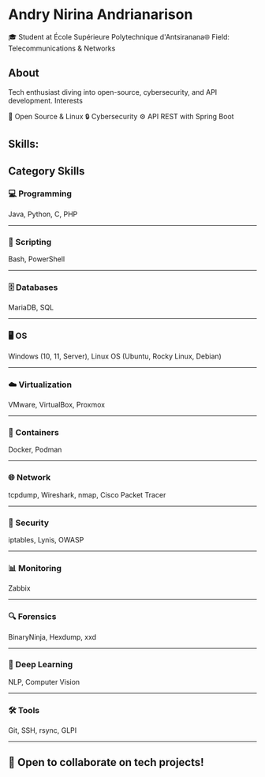 # Andry Nirina Andrianarison
🎓 Student at École Supérieure Polytechnique d'Antsiranana🌐 Field: Telecommunications & Networks  
## About
Tech enthusiast diving into open-source, cybersecurity, and API development.
Interests

🐧 Open Source & Linux
🔒 Cybersecurity
⚙️ API REST with Spring Boot

## Skills:
Category
Skills
---
### 💻 Programming
Java, Python, C, PHP

---
### 📜 Scripting
Bash, PowerShell

---
### 🗄️ Databases
MariaDB, SQL

---
### 🖥️ OS
Windows (10, 11, Server), Linux OS (Ubuntu, Rocky Linux, Debian)

---
### ☁️ Virtualization
VMware, VirtualBox, Proxmox

---
### 🐳 Containers
Docker, Podman

---
### 🌐 Network
tcpdump, Wireshark, nmap, Cisco Packet Tracer

---
### 🔐 Security
iptables, Lynis, OWASP

---
### 📊 Monitoring
Zabbix

---
### 🔍 Forensics
BinaryNinja, Hexdump, xxd

---
### 🧠 Deep Learning
NLP, Computer Vision

---
### 🛠️ Tools
Git, SSH, rsync, GLPI

---

## 🤝 Open to collaborate on tech projects!
